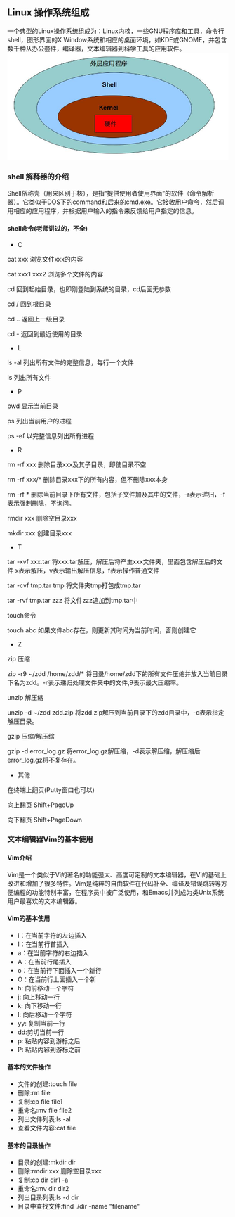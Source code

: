 ## Linux 操作系统组成
一个典型的Linux操作系统组成为：Linux内核，一些GNU程序库和工具，命令行shell，图形界面的X Window系统和相应的桌面环境，如KDE或GNOME，并包含数千种从办公套件，编译器，文本编辑器到科学工具的应用软件。
![linux组成](https://raw.githubusercontent.com/qiaodandan/MySQL-doc/master/linux组成.jpg)
### shell 解释器的介绍
Shell俗称壳（用来区别于核），是指“提供使用者使用界面”的软件（命令解析器）。它类似于DOS下的command和后来的cmd.exe。它接收用户命令，然后调用相应的应用程序，并根据用户输入的指令来反馈给用户指定的信息。

#### shell命令(老师讲过的，不全)
* C

cat xxx 浏览文件xxx的内容

cat xxx1 xxx2 浏览多个文件的内容

cd 回到起始目录，也即刚登陆到系统的目录，cd后面无参数

cd / 回到根目录

cd .. 返回上一级目录

cd - 返回到最近使用的目录

* L

ls -al 列出所有文件的完整信息，每行一个文件

ls 列出所有文件

* P

pwd 显示当前目录

ps 列出当前用户的进程

ps -ef 以完整信息列出所有进程

* R

rm -rf xxx 删除目录xxx及其子目录，即使目录不空

rm -rf xxx/* 删除目录xxx下的所有内容，但不删除xxx本身

rm -rf * 删除当前目录下所有文件，包括子文件加及其中的文件，-r表示递归，-f表示强制删除，不询问。

rmdir xxx 删除空目录xxx

mkdir xxx 创建目录xxx

* T

tar -xvf xxx.tar 将xxx.tar解压，解压后将产生xxx文件夹，里面包含解压后的文件 x表示解压，v表示输出解压信息，f表示操作普通文件

tar -cvf tmp.tar tmp 将文件夹tmp打包成tmp.tar

tar -rvf tmp.tar zzz 将文件zzz追加到tmp.tar中

touch命令

touch abc 如果文件abc存在，则更新其时间为当前时间，否则创建它

* Z

zip 压缩

zip -r9 ~/zdd /home/zdd/* 将目录/home/zdd下的所有文件压缩并放入当前目录下名为zdd。-r表示递归处理文件夹中的文件,9表示最大压缩率。

unzip 解压缩

unzip -d ~/zdd zdd.zip 将zdd.zip解压到当前目录下的zdd目录中，-d表示指定解压目录。

gzip 压缩/解压缩

gzip -d error_log.gz 将error_log.gz解压缩，-d表示解压缩，解压缩后error_log.gz将不复存在。


* 其他

在终端上翻页(Putty窗口也可以)

向上翻页    Shift+PageUp

向下翻页    Shift+PageDown

### 文本编辑器Vim的基本使用
#### Vim介绍
Vim是一个类似于Vi的著名的功能强大、高度可定制的文本编辑器，在Vi的基础上改进和增加了很多特性。Vim是纯粹的自由软件在代码补全、编译及错误跳转等方便编程的功能特别丰富，在程序员中被广泛使用，和Emacs并列成为类Unix系统用户最喜欢的文本编辑器。

#### Vim的基本使用
* i：在当前字符的左边插入
* I：在当前行首插入
* a：在当前字符的右边插入
* A：在当前行尾插入
* o：在当前行下面插入一个新行
* O：在当前行上面插入一个新
* h: 向前移动一个字符
* j: 向上移动一行
* k: 向下移动一行
* l: 向后移动一个字符
* yy: 复制当前一行
* dd:剪切当前一行
* p: 粘贴内容到游标之后
* P: 粘贴内容到游标之前
#### 基本的文件操作
* 文件的创建:touch  file 
* 删除:rm  file
* 复制:cp file file1
* 重命名:mv file   file2
* 列出文件列表:ls -al 
* 查看文件内容:cat  file
#### 基本的目录操作
* 目录的创建:mkdir dir
* 删除:rmdir xxx 删除空目录xxx
* 复制:cp dir   dir1  -a
* 重命名:mv dir  dir2
* 列出目录列表:ls -d  dir
* 目录中查找文件:find  ./dir  -name  "filename"




